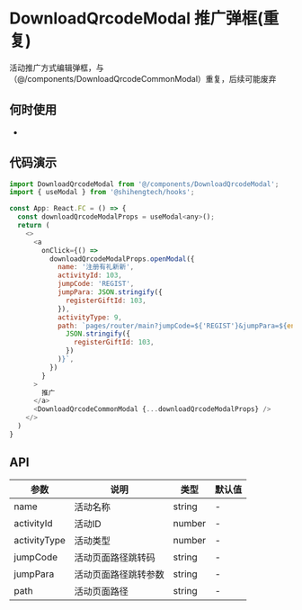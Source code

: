# DownloadQrcodeModal 推广弹框(重复)

活动推广方式编辑弹框，与（@/components/DownloadQrcodeCommonModal）重复，后续可能废弃

## 何时使用
- 

## 代码演示

```js
import DownloadQrcodeModal from '@/components/DownloadQrcodeModal';
import { useModal } from '@shihengtech/hooks';

const App: React.FC = () => {
  const downloadQrcodeModalProps = useModal<any>();
  return (
    <>
      <a
        onClick={() =>
          downloadQrcodeModalProps.openModal({
            name: '注册有礼新新',
            activityId: 103,
            jumpCode: 'REGIST',
            jumpPara: JSON.stringify({
              registerGiftId: 103,
            }),
            activityType: 9,
            path: `pages/router/main?jumpCode=${'REGIST'}&jumpPara=${encodeURIComponent(
              JSON.stringify({
                registerGiftId: 103,
              })
            )}`,
          })
        }
      >
        推广
      </a>
      <DownloadQrcodeCommonModal {...downloadQrcodeModalProps} />
    </>
  )
}
```

## API

| 参数 | 说明 | 类型 | 默认值 |
| --- | --- | --- | --- |
| name | 活动名称 | string | - |
| activityId | 活动ID | number | - |
| activityType | 活动类型 | number | - |
| jumpCode | 活动页面路径跳转码 | string | - |
| jumpPara | 活动页面路径跳转参数 | string | - |
| path | 活动页面路径 | string | - |

